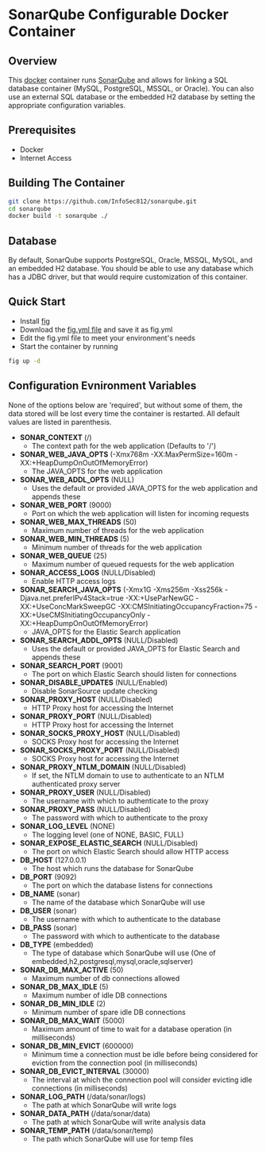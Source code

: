 SonarQube Configurable Docker Container
=======================================

## Overview

This [docker](http://docker.io/) container runs 
[SonarQube](http://www.sonarqube.org/) and allows for linking a
SQL database container (MySQL, PostgreSQL, MSSQL, or Oracle).
You can also use an external SQL database or the embedded H2
database by setting the appropriate configuration variables.

## Prerequisites

* Docker
* Internet Access

## Building The Container

```bash
git clone https://github.com/InfoSec812/sonarqube.git
cd sonarqube
docker build -t sonarqube ./
```

## Database

By default, SonarQube supports PostgreSQL, Oracle, MSSQL, MySQL, and an 
embedded H2 database. You should be able to use any database which 
has a JDBC driver, but that would require customization of this container.

## Quick Start

- Install [fig](http://fig.sh/)
- Download the [fig.yml file](https://raw.githubusercontent.com/InfoSec812/sonarqube-docker/master/fig.yml.example) and save it as fig.yml
- Edit the fig.yml file to meet your environment's needs
- Start the container by running
```bash
fig up -d
```

## Configuration Evnironment Variables

None of the options below are 'required', but without some of them, the data stored will be lost every time the container is restarted. All default values are listed in parenthesis.

* __SONAR_CONTEXT__ (/)
  * The context path for the web application (Defaults to '/')
* __SONAR_WEB_JAVA_OPTS__ (-Xmx768m -XX:MaxPermSize=160m -XX:+HeapDumpOnOutOfMemoryError)
  * The JAVA_OPTS for the web application
* __SONAR_WEB_ADDL_OPTS__ (NULL)
  * Uses the default or provided JAVA_OPTS for the web application and appends these
* __SONAR_WEB_PORT__ (9000)
  * Port on which the web application will listen for incoming requests
* __SONAR_WEB_MAX_THREADS__ (50)
  * Maximum number of threads for the web application
* __SONAR_WEB_MIN_THREADS__ (5)
  * Minimum number of threads for the web application
* __SONAR_WEB_QUEUE__ (25)
  * Maximum number of queued requests for the web application
* __SONAR_ACCESS_LOGS__ (NULL/Disabled)
  * Enable HTTP access logs
* __SONAR_SEARCH_JAVA_OPTS__ (-Xmx1G -Xms256m -Xss256k -Djava.net.preferIPv4Stack=true -XX:+UseParNewGC -XX:+UseConcMarkSweepGC -XX:CMSInitiatingOccupancyFraction=75 -XX:+UseCMSInitiatingOccupancyOnly -XX:+HeapDumpOnOutOfMemoryError)
  * JAVA_OPTS for the Elastic Search application
* __SONAR_SEARCH_ADDL_OPTS__ (NULL/Disabled)
  * Uses the default or provided JAVA_OPTS for Elastic Search and appends these
* __SONAR_SEARCH_PORT__ (9001)
  * The port on which Elastic Search should listen for connections
* __SONAR_DISABLE_UPDATES__ (NULL/Enabled)
  * Disable SonarSource update checking
* __SONAR_PROXY_HOST__ (NULL/Disabled)
  * HTTP Proxy host for accessing the Internet
* __SONAR_PROXY_PORT__ (NULL/Disabled)
  * HTTP Proxy host for accessing the Internet
* __SONAR_SOCKS_PROXY_HOST__ (NULL/Disabled)
  * SOCKS Proxy host for accessing the Internet
* __SONAR_SOCKS_PROXY_PORT__ (NULL/Disabled)
  * SOCKS Proxy host for accessing the Internet
* __SONAR_PROXY_NTLM_DOMAIN__ (NULL/Disabled)
  * If set, the NTLM domain to use to authenticate to an NTLM authenticated proxy server
* __SONAR_PROXY_USER__ (NULL/Disabled)
  * The username with which to authenticate to the proxy
* __SONAR_PROXY_PASS__ (NULL/Disabled)
  * The password with which to authenticate to the proxy
* __SONAR_LOG_LEVEL__ (NONE)
  * The logging level (one of NONE, BASIC, FULL)
* __SONAR_EXPOSE_ELASTIC_SEARCH__ (NULL/Disabled)
  * The port on which Elastic Search should allow HTTP access
* __DB_HOST__ (127.0.0.1)
  * The host which runs the database for SonarQube
* __DB_PORT__ (9092)
  * The port on which the database listens for connections
* __DB_NAME__ (sonar)
  * The name of the database which SonarQube will use
* __DB_USER__ (sonar)
  * The username with which to authenticate to the database
* __DB_PASS__ (sonar)
  * The password with which to authenticate to the database
* __DB_TYPE__ (embedded)
  * The type of database which SonarQube will use (One of embedded,h2,postgresql,mysql,oracle,sqlserver)
* __SONAR_DB_MAX_ACTIVE__ (50)
  * Maximum number of db connections allowed
* __SONAR_DB_MAX_IDLE__ (5)
  * Maximum number of idle DB connections
* __SONAR_DB_MIN_IDLE__ (2)
  * Minimum number of spare idle DB connections
* __SONAR_DB_MAX_WAIT__ (5000)
  * Maximum amount of time to wait for a database operation (in milliseconds)
* __SONAR_DB_MIN_EVICT__ (600000)
  * Minimum time a connection must be idle before being considered for eviction from the connection pool (in milliseconds)
* __SONAR_DB_EVICT_INTERVAL__ (30000)
  * The interval at which the connection pool will consider evicting idle connections (in milliseconds)
* __SONAR_LOG_PATH__ (/data/sonar/logs)
  * The path at which SonarQube will write logs
* __SONAR_DATA_PATH__ (/data/sonar/data)
  * The path at which SonarQube will write analysis data
* __SONAR_TEMP_PATH__ (/data/sonar/temp)
  * The path which SonarQube will use for temp files
